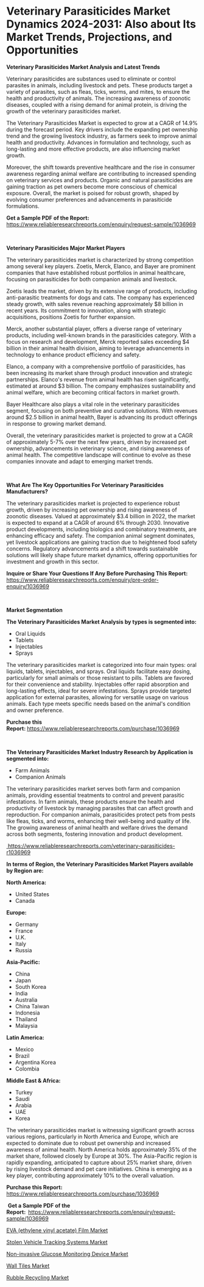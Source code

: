 <p><h1>Veterinary Parasiticides Market Dynamics 2024-2031: Also about Its Market Trends, Projections, and Opportunities</h1></p><p><strong>Veterinary Parasiticides Market Analysis and Latest Trends</strong></p>
<p><p>Veterinary parasiticides are substances used to eliminate or control parasites in animals, including livestock and pets. These products target a variety of parasites, such as fleas, ticks, worms, and mites, to ensure the health and productivity of animals. The increasing awareness of zoonotic diseases, coupled with a rising demand for animal protein, is driving the growth of the veterinary parasiticides market.</p><p>The Veterinary Parasiticides Market is expected to grow at a CAGR of 14.9% during the forecast period. Key drivers include the expanding pet ownership trend and the growing livestock industry, as farmers seek to improve animal health and productivity. Advances in formulation and technology, such as long-lasting and more effective products, are also influencing market growth. </p><p>Moreover, the shift towards preventive healthcare and the rise in consumer awareness regarding animal welfare are contributing to increased spending on veterinary services and products. Organic and natural parasiticides are gaining traction as pet owners become more conscious of chemical exposure. Overall, the market is poised for robust growth, shaped by evolving consumer preferences and advancements in parasiticide formulations.</p></p>
<p><strong>Get a Sample PDF of the Report:&nbsp;</strong> <a href="https://www.reliableresearchreports.com/enquiry/request-sample/1036969?utm_campaign=37&utm_medium=2&utm_source=Github&utm_content=ia&utm_term=04122024&utm_id=veterinary-parasiticides">https://www.reliableresearchreports.com/enquiry/request-sample/1036969</a></p>
<p>&nbsp;</p>
<p><strong>Veterinary Parasiticides Major Market Players</strong></p>
<p><p>The veterinary parasiticides market is characterized by strong competition among several key players. Zoetis, Merck, Elanco, and Bayer are prominent companies that have established robust portfolios in animal healthcare, focusing on parasiticides for both companion animals and livestock.</p><p>Zoetis leads the market, driven by its extensive range of products, including anti-parasitic treatments for dogs and cats. The company has experienced steady growth, with sales revenue reaching approximately $8 billion in recent years. Its commitment to innovation, along with strategic acquisitions, positions Zoetis for further expansion.</p><p>Merck, another substantial player, offers a diverse range of veterinary products, including well-known brands in the parasiticides category. With a focus on research and development, Merck reported sales exceeding $4 billion in their animal health division, aiming to leverage advancements in technology to enhance product efficiency and safety.</p><p>Elanco, a company with a comprehensive portfolio of parasiticides, has been increasing its market share through product innovation and strategic partnerships. Elanco's revenue from animal health has risen significantly, estimated at around $3 billion. The company emphasizes sustainability and animal welfare, which are becoming critical factors in market growth.</p><p>Bayer Healthcare also plays a vital role in the veterinary parasiticides segment, focusing on both preventive and curative solutions. With revenues around $2.5 billion in animal health, Bayer is advancing its product offerings in response to growing market demand.</p><p>Overall, the veterinary parasiticides market is projected to grow at a CAGR of approximately 5-7% over the next few years, driven by increased pet ownership, advancements in veterinary science, and rising awareness of animal health. The competitive landscape will continue to evolve as these companies innovate and adapt to emerging market trends.</p></p>
<p>&nbsp;</p>
<p><strong>What Are The Key Opportunities For Veterinary Parasiticides Manufacturers?</strong></p>
<p><p>The veterinary parasiticides market is projected to experience robust growth, driven by increasing pet ownership and rising awareness of zoonotic diseases. Valued at approximately $3.4 billion in 2022, the market is expected to expand at a CAGR of around 6% through 2030. Innovative product developments, including biologics and combinatory treatments, are enhancing efficacy and safety. The companion animal segment dominates, yet livestock applications are gaining traction due to heightened food safety concerns. Regulatory advancements and a shift towards sustainable solutions will likely shape future market dynamics, offering opportunities for investment and growth in this sector.</p></p>
<p><strong>Inquire or Share Your Questions If Any Before Purchasing This Report:</strong> <a href="https://www.reliableresearchreports.com/enquiry/pre-order-enquiry/1036969?utm_campaign=37&utm_medium=2&utm_source=Github&utm_content=ia&utm_term=04122024&utm_id=veterinary-parasiticides">https://www.reliableresearchreports.com/enquiry/pre-order-enquiry/1036969</a></p>
<p>&nbsp;</p>
<p><strong>Market Segmentation</strong></p>
<p><strong>The Veterinary Parasiticides Market Analysis by types is segmented into:</strong></p>
<p><ul><li>Oral Liquids</li><li>Tablets</li><li>Injectables</li><li>Sprays</li></ul></p>
<p><p>The veterinary parasiticides market is categorized into four main types: oral liquids, tablets, injectables, and sprays. Oral liquids facilitate easy dosing, particularly for small animals or those resistant to pills. Tablets are favored for their convenience and stability. Injectables offer rapid absorption and long-lasting effects, ideal for severe infestations. Sprays provide targeted application for external parasites, allowing for versatile usage on various animals. Each type meets specific needs based on the animal's condition and owner preference.</p></p>
<p><strong>Purchase this Report:&nbsp;</strong><a href="https://www.reliableresearchreports.com/purchase/1036969?utm_campaign=37&utm_medium=2&utm_source=Github&utm_content=ia&utm_term=04122024&utm_id=veterinary-parasiticides">https://www.reliableresearchreports.com/purchase/1036969</a></p>
<p>&nbsp;</p>
<p><strong>The Veterinary Parasiticides Market Industry Research by Application is segmented into:</strong></p>
<p><ul><li>Farm Animals</li><li>Companion Animals</li></ul></p>
<p><p>The veterinary parasiticides market serves both farm and companion animals, providing essential treatments to control and prevent parasitic infestations. In farm animals, these products ensure the health and productivity of livestock by managing parasites that can affect growth and reproduction. For companion animals, parasiticides protect pets from pests like fleas, ticks, and worms, enhancing their well-being and quality of life. The growing awareness of animal health and welfare drives the demand across both segments, fostering innovation and product development.</p></p>
<p><a href="https://www.reliableresearchreports.com/veterinary-parasiticides-r1036969?utm_campaign=37&utm_medium=2&utm_source=Github&utm_content=ia&utm_term=04122024&utm_id=veterinary-parasiticides">&nbsp;https://www.reliableresearchreports.com/veterinary-parasiticides-r1036969</a></p>
<p><strong>In terms of Region, the Veterinary Parasiticides Market Players available by Region are:</strong></p>
<p>
    <p> <strong> North America: </strong>
        <ul>
            <li>United States</li>
            <li>Canada</li>
        </ul>
        </p> 
    <p> <strong> Europe: </strong>
        <ul>
            <li>Germany</li>
            <li>France</li>
            <li>U.K.</li>
            <li>Italy</li>
            <li>Russia</li>
        </ul>
        </p> 
    <p> <strong> Asia-Pacific: </strong>
        <ul>
            <li>China</li>
            <li>Japan</li>
            <li>South Korea</li>
            <li>India</li>
            <li>Australia</li>
            <li>China Taiwan</li>
            <li>Indonesia</li>
            <li>Thailand</li>
            <li>Malaysia</li>
        </ul>
        </p> 
    <p> <strong> Latin America: </strong>
        <ul>
            <li>Mexico</li>
            <li>Brazil</li>
            <li>Argentina Korea</li>
            <li>Colombia</li>
        </ul>
        </p> 
    <p> <strong> Middle East & Africa: </strong>
        <ul>
            <li>Turkey</li>
            <li>Saudi</li>
            <li>Arabia</li>
            <li>UAE</li>
            <li>Korea</li>
        </ul>
    </p>
    </p>
<p><p>The veterinary parasiticides market is witnessing significant growth across various regions, particularly in North America and Europe, which are expected to dominate due to robust pet ownership and increased awareness of animal health. North America holds approximately 35% of the market share, followed closely by Europe at 30%. The Asia-Pacific region is rapidly expanding, anticipated to capture about 25% market share, driven by rising livestock demand and pet care initiatives. China is emerging as a key player, contributing approximately 10% to the overall valuation.</p></p>
<p><strong>Purchase this Report: </strong><a href="https://www.reliableresearchreports.com/purchase/1036969?utm_campaign=37&utm_medium=2&utm_source=Github&utm_content=ia&utm_term=04122024&utm_id=veterinary-parasiticides">https://www.reliableresearchreports.com/purchase/1036969</a></p>
<p>&nbsp;<strong>Get a Sample PDF of the Report:&nbsp;&nbsp;</strong><a href="https://www.reliableresearchreports.com/enquiry/request-sample/1036969?utm_campaign=37&utm_medium=2&utm_source=Github&utm_content=ia&utm_term=04122024&utm_id=veterinary-parasiticides">https://www.reliableresearchreports.com/enquiry/request-sample/1036969</a></p>
<p><strong></strong></p>
<p><p><a href="https://issuu.com/reportprime-2/docs/eva-ethylene-vinyl-acetate-film-market-size-2030.p?utm_campaign=37&utm_medium=2&utm_source=Github&utm_content=ia&utm_term=04122024&utm_id=veterinary-parasiticides">EVA (ethylene vinyl acetate) Film Market</a></p><p><a href="https://www.linkedin.com/pulse/stolen-vehicle-tracking-systems-industry-resonance-65-amplification-mmy4e?utm_campaign=37&utm_medium=2&utm_source=Github&utm_content=ia&utm_term=04122024&utm_id=veterinary-parasiticides">Stolen Vehicle Tracking Systems Market</a></p><p><a href="https://github.com/joannesouthgate/Market-Research-Report-List-5/blob/main/non-invasive-glucose-monitoring-device-market.md?utm_campaign=37&utm_medium=2&utm_source=Github&utm_content=ia&utm_term=04122024&utm_id=veterinary-parasiticides">Non-invasive Glucose Monitoring Device Market</a></p><p><a href="https://issuu.com/reportprime-2/docs/wall-tiles-market-size-2030.pptx?utm_campaign=37&utm_medium=2&utm_source=Github&utm_content=ia&utm_term=04122024&utm_id=veterinary-parasiticides">Wall Tiles Market</a></p><p><a href="https://www.linkedin.com/pulse/how-rubble-recycling-market-expectd-grow-125-cagr-upcoming-y5jte?utm_campaign=37&utm_medium=2&utm_source=Github&utm_content=ia&utm_term=04122024&utm_id=veterinary-parasiticides">Rubble Recycling Market</a></p></p>
